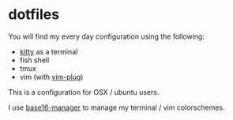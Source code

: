 # dotfiles
You will find my every day configuration using the following:

- [kitty](https://sw.kovidgoyal.net/kitty) as a terminal
- fish shell
- tmux
- vim (with [vim-plug](https://github.com/junegunn/vim-plug))

This is a configuration for OSX / ubuntu users.

I use [base16-manager](https://github.com/base16-manager/base16-manager) to manage my terminal / vim colorschemes.
